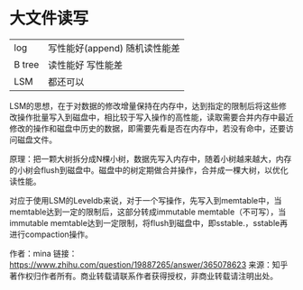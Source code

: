 # 大文件读写

|        |                               |
| ------ | ----------------------------- |
| log    | 写性能好(append) 随机读性能差 |
| B tree | 读性能好 写性能差             |
| LSM    | 都还可以                      |

LSM的思想，在于对数据的修改增量保持在内存中，达到指定的限制后将这些修改操作批量写入到磁盘中，相比较于写入操作的高性能，读取需要合并内存中最近修改的操作和磁盘中历史的数据，即需要先看是否在内存中，若没有命中，还要访问磁盘文件。

原理：把一颗大树拆分成N棵小树，数据先写入内存中，随着小树越来越大，内存的小树会flush到磁盘中。磁盘中的树定期做合并操作，合并成一棵大树，以优化读性能。

对应于使用LSM的Leveldb来说，对于一个写操作，先写入到memtable中，当memtable达到一定的限制后，这部分转成immutable memtable（不可写），当immutable memtable达到一定限制，将flush到磁盘中，即sstable.，sstable再进行compaction操作。



作者：mina
链接：https://www.zhihu.com/question/19887265/answer/365078623
来源：知乎
著作权归作者所有。商业转载请联系作者获得授权，非商业转载请注明出处。
